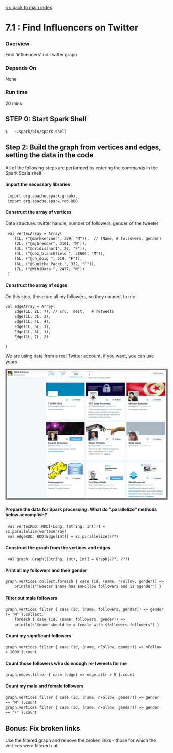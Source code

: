 [<< back to main index](../../README.md) 

7.1 : Find Influencers on Twitter
================================

### Overview
Find 'influencers' on Twitter graph

### Depends On 
None

### Run time
20 mins


## STEP 0: Start Spark Shell
```bash
$   ~/spark/bin/spark-shell
```

## Step 2: Build the graph from vertices and edges, setting the data in the code
 
All of the following steps are performed by entering the commands in the Spark Scala shell

#### Import the necessary libraries
 
     import org.apache.spark.graphx._
     import org.apache.spark.rdd.RDD
 
#### Construct the array of vertices
 
 Data structure: twitter handle, number of followers, gender of the tweeter

     val vertexArray = Array(
        (1L, ("@markkerzner", 309, "M")),  // (Name, # followers, gender)
        (2L, ("@mjbrender", 3101, "M")),
        (3L, ("@dridisahar1", 27, "F")),
        (4L, ("@dez_blanchfield ", 38600, "M")),
        (5L, ("@ch_doig ", 519, "F")),
        (6L, ("@Sunitha_Packt ", 332, "F")),
        (7L, ("@WibiData ", 2477, "M"))
     )
          
####  Construct the array of edges

On this step, these are all my followers, so they connect to me
     
    val edgeArray = Array(
        Edge(1L, 2L, 7), // src,  dest,   # retweets
        Edge(1L, 3L, 2),    
        Edge(1L, 4L, 4),
        Edge(1L, 5L, 3),
        Edge(1L, 6L, 1),
        Edge(1L, 7L, 2)
)

We are using data from a real Twitter account, if you want, you can use yours

<img src="../images/7.1-twitter.png" style="border: 5px solid grey; max-width:100%;"/>
 
#### Prepare the data for Spark processing. What do ".parallelize" methods below accomplish?
 
     val vertexRDD: RDD[(Long, (String, Int))] = sc.parallelize(vertexArray)
     val edgeRDD: RDD[Edge[Int]] = sc.parallelize(???)
 
#### Construct the graph from the vertices and edges
 
     val graph: Graph[(String, Int), Int] = Graph(???, ???)
 
#### Print all my followers and their gender

    graph.vertices.collect.foreach { case (id, (name, nFollow, gender)) => 
        println(s"Tweeter $name has $nFollow followers and is $gender") }

#### Filter out male followers
 
    graph.vertices.filter { case (id, (name, followers, gender)) => gender != "M" }.collect.
        foreach { case (id, (name, followers, gender)) => 
        println(s"$name should be a female with $followers followers") }

      
#### Count my significant followers
      
    graph.vertices.filter { case (id, (name, nFollow, gender)) => nFollow > 1000 }.count        

#### Count those followers who do enough re-tweeets for me

    graph.edges.filter { case (edge) => edge.attr > 5 }.count
    
#### Count my male and female followers
    
    graph.vertices.filter { case (id, (name, nFollow, gender)) => gender == "M" }.count
    graph.vertices.filter { case (id, (name, nFollow, gender)) => gender == "F" }.count

## Bonus: Fix broken links 

Use the filtered graph and remove the broken links - those for which the vertices were filtered out

